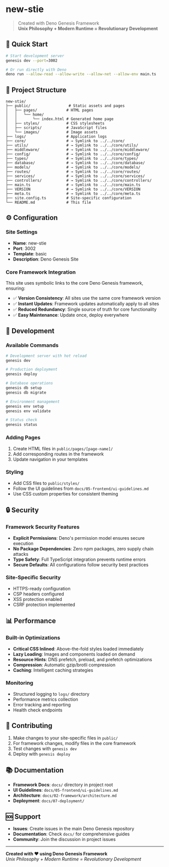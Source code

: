 # new-stie

> Created with Deno Genesis Framework  
> **Unix Philosophy + Modern Runtime = Revolutionary Development**

## 🚀 Quick Start

```bash
# Start development server
genesis dev --port=3002

# Or run directly with Deno
deno run --allow-read --allow-write --allow-net --allow-env main.ts
```

## 📁 Project Structure

```
new-stie/
├── public/                 # Static assets and pages
│   ├── pages/             # HTML pages
│   │   └── home/
│   │       └── index.html # Generated home page
│   ├── styles/            # CSS stylesheets  
│   ├── scripts/           # JavaScript files
│   └── images/            # Image assets
├── logs/                  # Application logs
├── core/                  # → Symlink to ../../core/
├── utils/                 # → Symlink to ../../core/utils/
├── middleware/            # → Symlink to ../../core/middleware/
├── config/                # → Symlink to ../../core/config/
├── types/                 # → Symlink to ../../core/types/
├── database/              # → Symlink to ../../core/database/
├── models/                # → Symlink to ../../core/models/
├── routes/                # → Symlink to ../../core/routes/
├── services/              # → Symlink to ../../core/services/
├── controllers/           # → Symlink to ../../core/controllers/
├── main.ts                # → Symlink to ../../core/main.ts
├── VERSION                # → Symlink to ../../core/VERSION
├── meta.ts                # → Symlink to ../../core/meta.ts
├── site.config.ts         # Site-specific configuration
└── README.md              # This file
```

## ⚙️ Configuration

### Site Settings
- **Name**: new-stie
- **Port**: 3002
- **Template**: basic
- **Description**: Deno Genesis Site

### Core Framework Integration
This site uses symbolic links to the core Deno Genesis framework, ensuring:
- ✅ **Version Consistency**: All sites use the same core framework version
- ✅ **Instant Updates**: Framework updates automatically apply to all sites
- ✅ **Reduced Redundancy**: Single source of truth for core functionality
- ✅ **Easy Maintenance**: Update once, deploy everywhere

## 🔧 Development

### Available Commands
```bash
# Development server with hot reload
genesis dev

# Production deployment
genesis deploy

# Database operations
genesis db setup
genesis db migrate

# Environment management
genesis env setup
genesis env validate

# Status check
genesis status
```

### Adding Pages
1. Create HTML files in `public/pages/[page-name]/`
2. Add corresponding routes in the framework
3. Update navigation in your templates

### Styling
- Add CSS files to `public/styles/`
- Follow the UI guidelines from `docs/05-frontend/ui-guidelines.md`
- Use CSS custom properties for consistent theming

## 🔒 Security

### Framework Security Features
- **Explicit Permissions**: Deno's permission model ensures secure execution
- **No Package Dependencies**: Zero npm packages, zero supply chain attacks  
- **Type Safety**: Full TypeScript integration prevents runtime errors
- **Secure Defaults**: All configurations follow security best practices

### Site-Specific Security
- HTTPS-ready configuration
- CSP headers configured
- XSS protection enabled
- CSRF protection implemented

## 📊 Performance

### Built-in Optimizations
- **Critical CSS Inlined**: Above-the-fold styles loaded immediately
- **Lazy Loading**: Images and components loaded on demand
- **Resource Hints**: DNS prefetch, preload, and prefetch optimizations
- **Compression**: Automatic gzip/brotli compression
- **Caching**: Intelligent caching strategies

### Monitoring
- Structured logging to `logs/` directory
- Performance metrics collection
- Error tracking and reporting
- Health check endpoints

## 🤝 Contributing

1. Make changes to your site-specific files in `public/`
2. For framework changes, modify files in the core framework
3. Test changes with `genesis dev`
4. Deploy with `genesis deploy`

## 📚 Documentation

- **Framework Docs**: `docs/` directory in project root
- **UI Guidelines**: `docs/05-frontend/ui-guidelines.md`
- **Architecture**: `docs/02-framework/architecture.md`
- **Deployment**: `docs/07-deployment/`

## 🆘 Support

- **Issues**: Create issues in the main Deno Genesis repository
- **Documentation**: Check `docs/` for comprehensive guides
- **Community**: Join the discussion in project issues

---

**Created with ❤️ using Deno Genesis Framework**  
*Unix Philosophy + Modern Runtime = Revolutionary Development*
